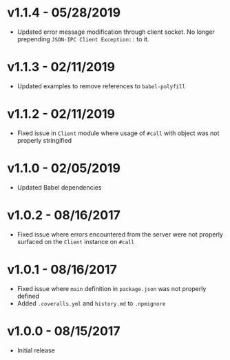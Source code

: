 # v1.1.4 - 05/28/2019

* Updated error message modification through client socket. No longer prepending `JSON-IPC Client Exception::` to it.

# v1.1.3 - 02/11/2019

* Updated examples to remove references to `babel-polyfill`

# v1.1.2 - 02/11/2019

* Fixed issue in `Client` module where usage of `#call` with object was not properly stringified

# v1.1.0 - 02/05/2019

* Updated Babel dependencies

# v1.0.2 - 08/16/2017

* Fixed issue where errors encountered from the server were not properly surfaced on the `Client` instance on `#call`

# v1.0.1 - 08/16/2017

* Fixed issue where `main` definition in `package.json` was not properly defined
* Added `.coveralls.yml` and `history.md` to `.npmignore`

# v1.0.0 - 08/15/2017

* Initial release
